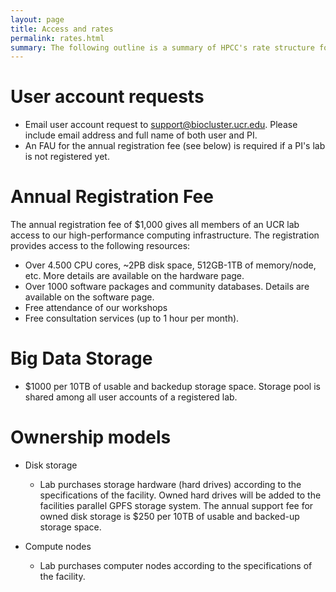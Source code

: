 ```yaml
---
layout: page
title: Access and rates
permalink: rates.html
summary: The following outline is a summary of HPCC's rate structure for UCR users. Rates for external users can be provided upon request. 
---
```



# User account requests

* Email user account request to [support@biocluster.ucr.edu](support@biocluster.ucr.edu). Please include email address and full name of both user and PI.
* An FAU for the annual registration fee (see below) is required if a PI's lab is not registered yet.

# Annual Registration Fee

The annual registration fee of $1,000 gives all members of an UCR lab access to our high-performance computing infrastructure.
The registration provides access to the following resources: 

  * Over 4.500 CPU cores, ~2PB disk space, 512GB-1TB of memory/node, etc. More details are available on the hardware page.
  * Over 1000 software packages and community databases. Details are available on the software page.
  * Free attendance of our workshops
  * Free consultation services (up to 1 hour per month).

# Big Data Storage

* $1000 per 10TB of usable and backedup storage space. Storage pool is shared among all user accounts of a registered lab.
 
# Ownership models

* Disk storage
        
    * Lab purchases storage hardware (hard drives) according to the specifications of the facility. Owned hard drives will be added to the facilities parallel GPFS storage system. The annual support fee for owned disk storage is $250 per 10TB of usable and backed-up storage space. 

* Compute nodes
        
    * Lab purchases computer nodes according to the specifications of the facility. 

